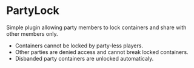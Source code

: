 # PartyLock

Simple plugin allowing party members to lock containers and share with other members only.

* Containers cannot be locked by party-less players.
* Other parties are denied access and cannot break locked containers.
* Disbanded party containers are unlocked automaticaly.
